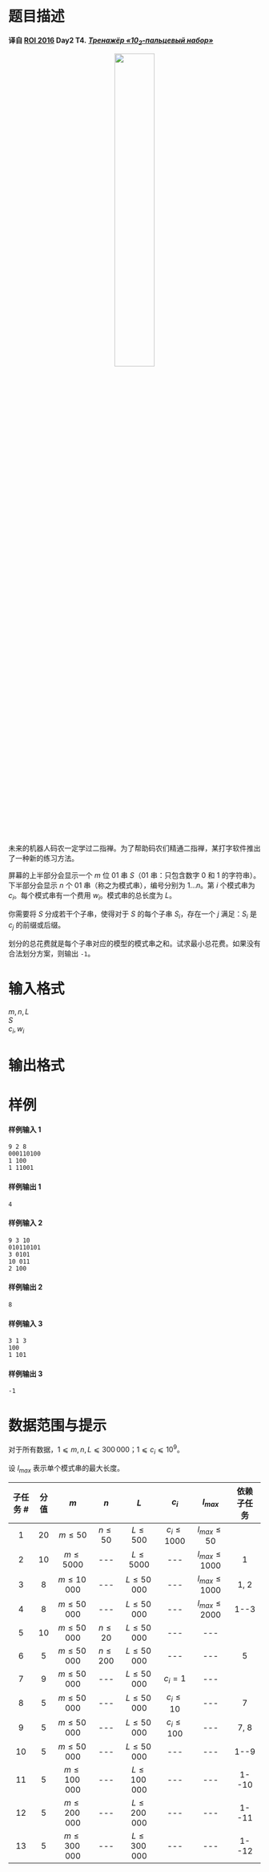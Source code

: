 
# 题目描述

**译自 [ROI 2016](http://neerc.ifmo.ru/school/archive/2015-2016.html) Day2 T4.** ***[Тренажёр «10<sub>2</sub>-пальцевый набор»](http://neerc.ifmo.ru/school/archive/2015-2016/ru-olymp-roi-2016-day2.pdf)***

<center><img src="/source/loj/3067/img/aHR0cHM6Ly9sb2otaW1nLnVweXVuLm1lbmNpLm1lbXNldDAuY24vMjAxOS8wNS8xNS81Y2RjMjA3ZjljYWMzLmpwZw==.jpg" width="40%">
</center>

未来的机器人码农一定学过二指禅。为了帮助码农们精通二指禅，某打字软件推出了一种新的练习方法。

屏幕的上半部分会显示一个 $m$ 位 01 串 $S$（01 串：只包含数字 0 和 1 的字符串）。下半部分会显示 $n$ 个 01 串（称之为模式串），编号分别为 $1\ldots n$。第 $i$ 个模式串为 $c_i$。每个模式串有一个费用 $w_i$。模式串的总长度为 $L$。 

你需要将 $S$ 分成若干个子串，使得对于 $S$ 的每个子串 $S_i$，存在一个 $j$ 满足：$S_i$ 是 $c_j$ 的前缀或后缀。

划分的总花费就是每个子串对应的模型的模式串之和。试求最小总花费。如果没有合法划分方案，则输出 `-1`。

# 输入格式

$m,n,L$  
$S$  
$c_i,w_i$

# 输出格式



# 样例

#### 样例输入 1
```plain
9 2 8
000110100
1 100
1 11001
```

#### 样例输出 1
```plain
4
```

#### 样例输入 2
```plain
9 3 10
010110101
3 0101
10 011
2 100
```

#### 样例输出 2
```plain
8
```

#### 样例输入 3
```plain
3 1 3
100
1 101
```

#### 样例输出 3
```plain
-1
```

# 数据范围与提示

对于所有数据，$1 ⩽ m, n, L ⩽ 300\,000$；$1 ⩽ c_i ⩽ 10^9$。

设 $l_{max}$ 表示单个模式串的最大长度。

| 子任务 # | 分值 |        $m$       |     $n$     |        $L$       |      $c_i$     |      $l_{max}$     | 依赖子任务 |
|:--------:|:----:|:----------------:|:-----------:|:----------------:|:--------------:|:------------------:|:----------:|
|     1    |  20  |    $m \le 50$    |  $n \le 50$ |    $L \le 500$   | $c_i \le 1000$ |  $l_{max} \le 50$  |            |
|     2    |  10  |   $m \le 5000$   |     ---     |   $L \le 5000$   |       ---      | $l_{max} \le 1000$ |      1     |
|     3    |   8  |  $m \le 10\,000$ |     ---     |  $L \le 50\,000$ |       ---      | $l_{max} \le 1000$ |    1, 2    |
|     4    |   &nbsp;8&nbsp;  |  $m \le 50\,000$ |     ---     |  $L \le 50\,000$ |       ---      | $l_{max} \le 2000$ |    1--3    |
|     5    |  10  |  $m \le 50\,000$ |  $n \le 20$ |  $L \le 50\,000$ |       ---      |         ---        |            |
|     6    |   5  |  $m \le 50\,000$ | $n \le 200$ |  $L \le 50\,000$ |       ---      |         ---        |      5     |
|     7    |   9  |  $m \le 50\,000$ |     ---     |  $L \le 50\,000$ |     $c_i=1$    |         ---        |            |
|     8    |   5  |  $m \le 50\,000$ |     ---     |  $L \le 50\,000$ |   $c_i\le 10$  |         ---        |      7     |
|     9    |   &nbsp;5&nbsp;  |  $m \le 50\,000$ |     ---     |  $L \le 50\,000$ |  $c_i\le 100$  |         ---        |    7, 8    |
|    10    |   5  |  $m \le 50\,000$ |     ---     |  $L \le 50\,000$ |       ---      |         ---        |    1--9    |
|    11    |   &nbsp;5&nbsp;  | $m \le 100\,000$ |     ---     | $L \le 100\,000$ |       ---      |         ---        |    1--10   |
|    12    |   5  | $m \le 200\,000$ |     ---     | $L \le 200\,000$ |       ---      |         ---        |    1--11   |
|    13    |   &nbsp;5&nbsp;  | $m \le 300\,000$ |     ---     | $L \le 300\,000$ |       ---      |         ---        |    1--12   |

